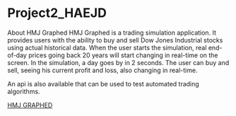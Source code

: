 # Project2_HAEJD

About HMJ Graphed
HMJ Graphed is a trading simulation application. It provides users with the ability to buy and sell Dow Jones Industrial stocks using actual historical data. When the user starts the simulation, real end-of-day prices going back 20 years will start changing in real-time on the screen. In the simulation, a day goes by in 2 seconds. The user can buy and sell, seeing his current profit and loss, also changing in real-time.

An api is also available that can be used to test automated trading algorithms.


[HMJ GRAPHED](https://pacific-ridge-19689.herokuapp.com/login.html)
